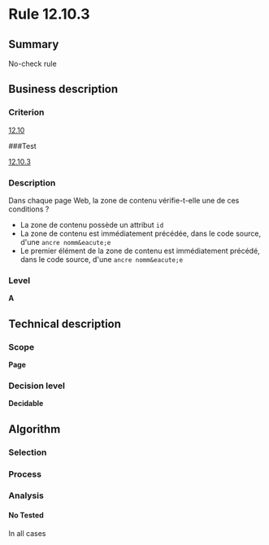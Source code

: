 # Rule 12.10.3

## Summary

No-check rule

## Business description

### Criterion

[12.10](http://references.modernisation.gouv.fr/sites/default/files/RGAA3_RC2-1/referentiel_technique.htm#crit-12-10)

###Test

[12.10.3](http://references.modernisation.gouv.fr/sites/default/files/RGAA3_RC2-1/referentiel_technique.htm#test-12-10-3)

### Description

Dans chaque page Web, la zone de contenu v&eacute;rifie-t-elle une de ces conditions ? 
 
 *  La zone de contenu poss&egrave;de un attribut `id` 
 *  La zone de contenu est imm&eacute;diatement pr&eacute;c&eacute;d&eacute;e, dans le code source, d'une `ancre nomm&eacute;e` 
 *  Le premier &eacute;l&eacute;ment de la zone de contenu est imm&eacute;diatement pr&eacute;c&eacute;d&eacute;, dans le code source, d'une `ancre nomm&eacute;e` 


### Level

**A**

## Technical description

### Scope

**Page**

### Decision level

**Decidable**

## Algorithm

### Selection

### Process

### Analysis

#### No Tested 

In all cases
